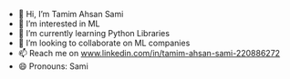 - 👋 Hi, I’m Tamim Ahsan Sami
- 👀 I’m interested in ML
- 🌱 I’m currently learning Python Libraries
- 💞️ I’m looking to collaborate on ML companies
- 📫 Reach me on www.linkedin.com/in/tamim-ahsan-sami-220886272
- 😄 Pronouns: Sami


<!---
tamimahsansami/tamimahsansami is a ✨ special ✨ repository because its `README.md` (this file) appears on your GitHub profile.
You can click the Preview link to take a look at your changes.
--->
